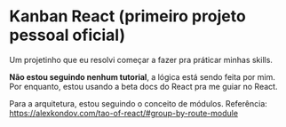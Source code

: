 # Kanban React (primeiro projeto pessoal oficial)

Um projetinho que eu resolvi começar a fazer pra práticar minhas skills. 

**Não estou seguindo nenhum tutorial**, a lógica está sendo feita por mim. Por enquanto, estou usando a beta docs do React pra me guiar no React.

Para a arquitetura, estou seguindo o conceito de módulos. Referência: https://alexkondov.com/tao-of-react/#group-by-route-module
